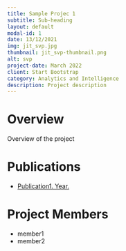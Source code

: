 ```yaml
---
title: Sample Projec 1
subtitle: Sub-heading
layout: default
modal-id: 1
date: 13/12/2021
img: jit_svp.jpg
thumbnail: jit_svp-thumbnail.png
alt: svp
project-date: March 2022
client: Start Bootstrap
category: Analytics and Intelligence
description: Project description
---
```


# Overview

Overview of the project


# Publications

- [Publication1. Year.](URL)  

# Project Members

- member1
- member2
